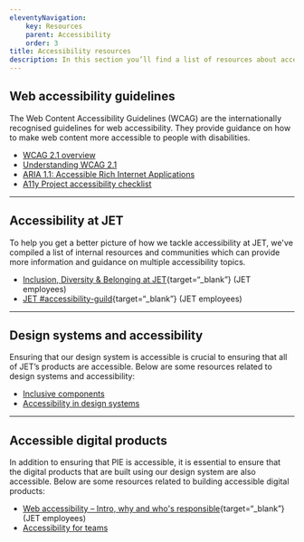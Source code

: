 ```yaml
---
eleventyNavigation:
    key: Resources
    parent: Accessibility
    order: 3
title: Accessibility resources
description: In this section you’ll find a list of resources about accessibility in design systems and digital products.
---
```


## Web accessibility guidelines

The Web Content Accessibility Guidelines (WCAG) are the internationally recognised guidelines for web accessibility. They provide guidance on how to make web content more accessible to people with disabilities.

* [WCAG 2.1 overview](https://www.w3.org/WAI/standards-guidelines/wcag/)
* [Understanding WCAG 2.1](https://www.w3.org/TR/UNDERSTANDING-WCAG20/)
* [ARIA 1.1: Accessible Rich Internet Applications](https://www.w3.org/TR/wai-aria/)
* [A11y Project accessibility checklist](https://www.a11yproject.com/checklist/)

---

## Accessibility at JET

To help you get a better picture of how we tackle accessibility at JET, we've compiled a list of internal resources and communities which can provide more information and guidance on multiple accessibility topics.

* [Inclusion, Diversity & Belonging at JET](https://kitchen.just-eat.com/home/inclusion-diversity-belonging){target=“_blank”} (JET employees)
* [JET #accessibility-guild](https://justeat.slack.com/archives/CLJ26MQ4W){target=“_blank”} (JET employees)

---

## Design systems and accessibility

Ensuring that our design system is accessible is crucial to ensuring that all of JET’s products are accessible. Below are some resources related to design systems and accessibility:

* [Inclusive components](https://inclusive-components.design/)
* [Accessibility in design systems](https://tetralogical.com/blog/2022/06/24/accessible-design-systems/)

---

## Accessible digital products

In addition to ensuring that PIE is accessible, it is essential to ensure that the digital products that are built using our design system are also accessible. Below are some resources related to building accessible digital products:

* [Web accessibility – Intro, why and who's responsible](https://drive.google.com/file/d/1LzS8LVv8waq3Gv3ezMMBjnBRLfO7dhUv/view){target=“_blank”} (JET employees)
* [Accessibility for teams](https://accessibility.digital.gov/)
